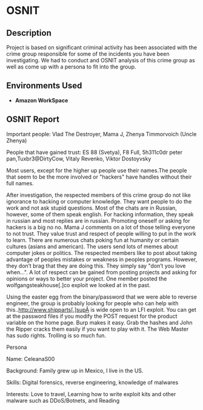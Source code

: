 # OSNIT

<h2>Description</h2>
Project is based on significant criminal activity has been associated with the crime group responsible for some of the incidents you have been investigating. We had to conduct and OSNIT analysis of this crime group as well as come up with a persona to fit into the group.
<br />



<h2>Environments Used </h2>

- <b>Amazon WorkSpace</b>

<h2>OSNIT Report</h2>
 

Important people: Vlad The Destroyer, Mama J, Zhenya Timmorvoich (Uncle Zhenya)

People that have gained trust: ES 88 (Svetya), F8 Full, 5h311c0dr peter pan,Tuxbr3@DirtyCow, Vitaly Revenko, Viktor Dostoyvsky

 

Most users, except for the higher up people use their names.The people that seem to be the more involved or "hackers" have handles without their full names.

After investigation, the respected members of this crime group do not like ignorance to hacking or computer knowledge. They want people to do the work and not ask stupid questions. Most of the chats are in Russian, however, some of them speak english. For hacking information, they speak in russian and most replies are in russian. Promoting oneself or asking for hackers is a big no no. Mama J comments on a lot of those telling everyone to not trust. They value trust and respect of people willing to put in the work to learn. There are numerous chats poking fun at humanity or certain cultures (asians and american). The users send lots of memes about computer jokes or politics. The respected members like to post about taking advantage of peoples mistakes or weakness in peoples programs. However, they don’t brag that they are doing this. They simply say "don’t you love when…". A lot of respect can be gained from posting projects and asking for opinions or ways to better your project. One member posted the wolfgangsteakhouse[.]co exploit we looked at in the past.

Using the easter egg from the binary/password that we were able to reverse engineer, the group is probably looking for people who can help with this..http://www.shipparts[.]supÂ is wide open to an LFI exploit. You can get at the password files if you modify the POST request for the product variable on the home page. Burp makes it easy. Grab the hashes and John the Ripper cracks them easily if you want to play with it. The Web Master has sudo rights. Trolling is so much fun.

 

Persona

Name: CeleanaS00

Background: Family grew up in Mexico, I live in the US. 

Skills: Digital forensics, reverse engineering, knowledge of malwares

Interests: Love to travel, Learning how to write exploit kits and other malware such as DDoS/Botnets,  and Reading

